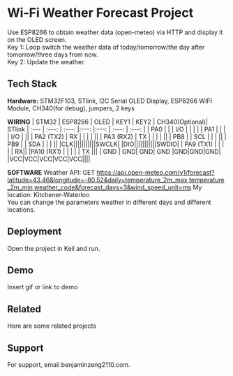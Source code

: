
# Wi-Fi Weather Forecast Project

Use ESP8266 to obtain weather data (open-meteo) via HTTP and display it on the OLED screen.\
Key 1: Loop switch the weather data of today/tomorrow/the day after tomorrow/three days from now.\
Key 2: Update the weather.



## Tech Stack

**Hardware:** STM32F103, STlink, I2C Serial OLED Display, ESP8266 WIFI Module, CH340(for debug), jumpers, 2 keys

**WIRING** 
| STM32 | ESP8266   | OLED  | KEY1  | KEY2   | CH340(Optional)| STlink
| :---  |  :---:    | :---: |:---:  |:---:   | :---:     |  :---: |
| PA0   |           |       | I/O   |        |                | |
| PA1   |           |       |       |  I/O   |                ||
| PA2 (TX2)   |    RX     |       |       |        |             ||
| PA3 (RX2)  |    TX     |       |       |        |               ||
| PB8   |           |   SCL |       |        |              ||
| PB9   |           |   SDA |       |        |              ||
|CLK|||||||||||SWCLK|
|DIO|||||||||||SWDIO|
| PA9 (TX1)  |           |       |       |        | RX||
|PA10 (RX1) |             |     |          |        | TX    |||
| GND   |   GND| GND| GND |GND|GND|GND|
|VCC|VCC|VCC|VCC|VCC||||

**SOFTWARE**
Weather API: GET https://api.open-meteo.com/v1/forecast?latitude=43.46&longitude=-80.52&daily=temperature_2m_max,temperature_2m_min,weather_code&forecast_days=3&wind_speed_unit=ms
My location: Kitchener-Waterloo\
You can change the parameters weather in different days and different locations. 


## Deployment

Open the project in Keil and run.



## Demo

Insert gif or link to demo


## Related

Here are some related projects




## Support

For support, email benjaminzeng2110.com.

